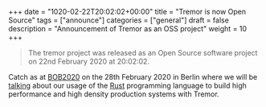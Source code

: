 +++
date = "1020-02-22T20:02:02+00:00"
title = "Tremor is now Open Source"
tags = ["announce"]
categories = ["general"]
draft = false
description = "Announcement of Tremor as an OSS project"
weight = 10
+++

>
> The tremor project was released as an Open Source software project
> on 22nd February 2020 at 20:02:02.
>

Catch as at [BOB2020](https://bobkonf.de/2020/en/) on the 28th February
2020 in Berlin where we will be [talking](https://bobkonf.de/2020/ennis-gies.html) about our usage of the [Rust](https://www.rust-lang.org/) programming language to build high performance and high
density production systems with Tremor.
